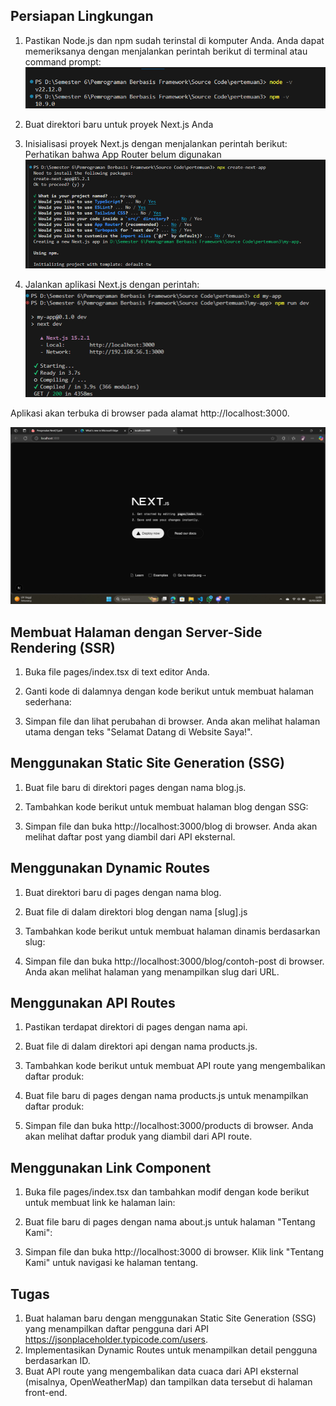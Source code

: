 ## Persiapan Lingkungan 
1.	Pastikan Node.js dan npm sudah terinstal di komputer Anda. Anda dapat memeriksanya dengan menjalankan perintah berikut di terminal atau command prompt: 
    ![alt text](image-4.png)
2.	Buat direktori baru untuk proyek Next.js Anda 
3.	Inisialisasi proyek Next.js dengan menjalankan perintah berikut: Perhatikan bahwa App Router belum digunakan 
    ![alt text](image-3.png)
  
4.	Jalankan aplikasi Next.js dengan perintah: 
    ![alt text](image-2.png)
  
Aplikasi akan terbuka di browser pada alamat http://localhost:3000. 

![alt text](image.png)

## Membuat Halaman dengan Server-Side Rendering (SSR) 
1.	Buka file pages/index.tsx di text editor Anda. 
2.	Ganti kode di dalamnya dengan kode berikut untuk membuat halaman sederhana: 
  
3.	Simpan file dan lihat perubahan di browser. Anda akan melihat halaman utama dengan teks "Selamat Datang di Website Saya!". 

## Menggunakan Static Site Generation (SSG) 
1.	Buat file baru di direktori pages dengan nama blog.js. 
2.	Tambahkan kode berikut untuk membuat halaman blog dengan SSG: 
  
3.	Simpan file dan buka http://localhost:3000/blog di browser. Anda akan melihat daftar post yang diambil dari API eksternal. 

## Menggunakan Dynamic Routes 
1.	Buat direktori baru di pages dengan nama blog. 
2.	Buat file di dalam direktori blog dengan nama [slug].js 
3.	Tambahkan kode berikut untuk membuat halaman dinamis berdasarkan slug: 
  
4.	Simpan file dan buka http://localhost:3000/blog/contoh-post di browser. Anda akan melihat halaman yang menampilkan slug dari URL. 

## Menggunakan API Routes 
1.	Pastikan terdapat direktori di pages dengan nama api. 
2.	Buat file di dalam direktori api dengan nama products.js. 
3.	Tambahkan kode berikut untuk membuat API route yang mengembalikan daftar produk: 
  
4.	Buat file baru di pages dengan nama products.js untuk menampilkan daftar produk: 
  
5.	Simpan file dan buka http://localhost:3000/products di browser. Anda akan melihat daftar produk yang diambil dari API route. 

## Menggunakan Link Component 
1.	Buka file pages/index.tsx dan tambahkan modif dengan kode berikut untuk membuat link ke halaman lain: 
  
2.	Buat file baru di pages dengan nama about.js untuk halaman "Tentang Kami": 
  
3.	Simpan file dan buka http://localhost:3000 di browser. Klik link "Tentang Kami" untuk navigasi ke halaman tentang. 


## Tugas 
1.	Buat halaman baru dengan menggunakan Static Site Generation (SSG) yang menampilkan daftar pengguna dari API https://jsonplaceholder.typicode.com/users. 
2.	Implementasikan Dynamic Routes untuk menampilkan detail pengguna berdasarkan ID. 
3.	Buat API route yang mengembalikan data cuaca dari API eksternal (misalnya, OpenWeatherMap) dan tampilkan data tersebut di halaman front-end. 